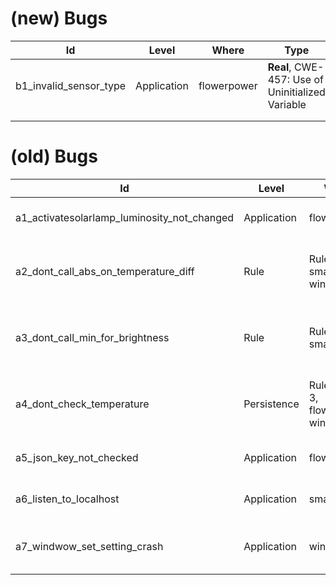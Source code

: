 (new) Bugs
===

| Id                     | Level       | Where       | Type                                  | Description                                                            |
|------------------------|-------------|-------------|---------------------------------------|------------------------------------------------------------------------|
| b1_invalid_sensor_type | Application | flowerpower | **Real**, CWE-457: Use of Uninitialized Variable | sensorNameMap[sensorTypeID] is accessed without checking for existence |
|                        |             |             |                                       |                                                                        |
|                        |             |             |                                       |                                                                        |

(old) Bugs
===

| Id                                          | Level       | Where                               | Type                                                                   | Description                                                                                                                                                         |
|---------------------------------------------|-------------|-------------------------------------|------------------------------------------------------------------------|---------------------------------------------------------------------------------------------------------------------------------------------------------------------|
| a1_activatesolarlamp_luminosity_not_changed | Application | flowerpower                         | **Real**, programming error                                            | activateSolarLamp does not change luminosity                                                                                                                        |
| a2_dont_call_abs_on_temperature_diff        | Rule        | Rule 5, smartkettle, windwow        | **Real**, CWE-1284: Improper Validation of Specified Quantity in Input | SmartKettle’s temperature decreases for WindWow’s temperatures under 0 degrees celsius instead of increasing                                                        |
| a3_dont_call_min_for_brightness             | Rule        | Rule 4, smarttv                     | **Real**, CWE-1284: Improper Validation of Specified Quantity in Input | TV brightness should be set to a maximum of 10, but the value is not validated by the app                                                                           |
| a4_dont_check_temperature                   | Persistence | Rules 2 and 3, flowerpower, windwow | **Real**, business logic error                                         | Rule 2 will reduce the window’s luminosity if the temperature is over 30 degrees, then Rule 3 will unnecessarily turn on the lamp because the luminosity is too low |
| a5_json_key_not_checked                     | Application | flowerpower                         | **Real**, CWE-476: NULL Pointer Dereference                            | Does not check for optional key existence in JSON object on PUT /settings                                                                                           |
| a6_listen_to_localhost                      | Application | smarteeth                           | **Real**, misconfiguration                                             | Smarteeth: “localhost” set as the hostname of the listening server thus refusing outside connections                                                                |
| a7_windwow_set_setting_crash                | Application | windwow                             | **Injected**, CWE-824: Access of Uninitialized Pointer                 | Windwow crashes when trying to set luminosity to 25 and curtains are closed on GET /settings/{settingName}/{settingValue}                                           |